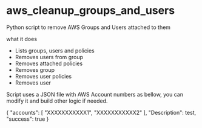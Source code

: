 # aws_cleanup_groups_and_users
Python script to remove AWS Groups and Users attached to them

what it does
- Lists groups, users and policies
- Removes users from group
- Removes attached policies
- Removes group
- Removes user policies
- Removes user

Script uses a JSON file with AWS Account numbers as bellow, you can modify it and build other logic if needed.

{
	"accounts": [
		"XXXXXXXXXXX1",
		"XXXXXXXXXXX2"
	],
	"Description": test,
	"success": true
}

